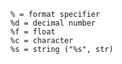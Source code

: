     % = format specifier
    %d = decimal number
    %f = float
    %c = character
    %s = string ("%s", str)
    
